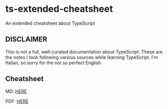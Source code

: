 # ts-extended-cheatsheet
An extended cheatsheet about TypeScript

## DISCLAIMER

This is not a full, well-curated documentation about TypeScript. These are the notes I took following various sources while learning TypeScript. I'm Italian, so sorry for the not so perfect English.

## Cheatsheet

MD: [HERE](https://github.com/f0lg0/ts-extended-cheatsheet/blob/master/cheatsheet/ts.md)

PDF: [HERE](https://github.com/f0lg0/ts-extended-cheatsheet/blob/master/cheatsheet/ts.pdf)

